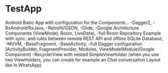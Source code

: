 # TestApp
Android Basic App with configuration for the Components... 
-Dagger2, 
-RxAndroid/RxJava, 
-Retrofit/GSON, 
-Glide, 
-Google Architecture Components (ViewModel, Room, LiveData), 
-full Room Repository Example with sync. and rules between remote REST API and offline SQLite Database, 
-MVVM, 
-BaseFragment, 
-BaseActivity, 
-full Dagger configuration (ActivityBuilder, FragmentProvider, Modules, ViewModelModule(Google Component)
-RecyclerView with nested SimpleViewHolder (when you use two ViewHolders, you can create for example an Chat conversation Layout like in WhatsApp)
